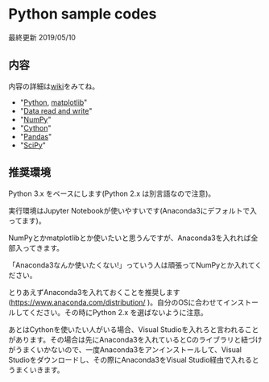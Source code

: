 # Python sample codes
最終更新 2019/05/10

## 内容
内容の詳細は[wiki](https://github.com/HanayaOkuda/Python_references/wiki)をみてね。


* "[Python](https://github.com/HanayaOkuda/Python_references/wiki/1.-basic), [matplotlib](https://github.com/HanayaOkuda/Python_references/wiki/2.-matplotlib)" 
* "[Data read and write](https://github.com/HanayaOkuda/Python_references/wiki/3.-Data-read-and-write)"
* "[NumPy](https://github.com/HanayaOkuda/Python_references/wiki/4.-NumPy)" 
* "[Cython](https://github.com/HanayaOkuda/Python_references/X.-Cython)" 
* "[Pandas](https://github.com/HanayaOkuda/Python_references/Y.-Pandas)"
* "[SciPy](https://github.com/HanayaOkuda/Python_references/wiki/Z.-SciPy)"

## 推奨環境
Python 3.x をベースにします(Python 2.x は別言語なので注意)。

実行環境はJupyter Notebookが使いやすいです(Anaconda3にデフォルトで入ってます)。

NumPyとかmatplotlibとか使いたいと思うんですが、Anaconda3を入れれば全部入ってきます。

「Anaconda3なんか使いたくない!」っていう人は頑張ってNumPyとか入れてください。

とりあえずAnaconda3を入れておくことを推奨します(https://www.anaconda.com/distribution/ )。自分のOSに合わせてインストールしてください。その時にPython 2.x を選ばないように注意。

あとはCythonを使いたい人がいる場合、Visual Studioを入れろと言われることがあります。その場合は先にAnaconda3を入れているとCのライブラリと紐づけがうまくいかないので、一度Anaconda3をアンインストールして、Visual Studioをダウンロードし、その際にAnaconda3をVisual Studio経由で入れるとうまくいきます。
